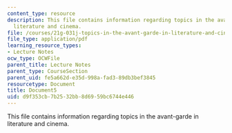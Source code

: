 ```yaml
---
content_type: resource
description: This file contains information regarding topics in the avant-garde in
  literature and cinema.
file: /courses/21g-031j-topics-in-the-avant-garde-in-literature-and-cinema-spring-2003/d9f353cb7b2532bb8d6959bc6744e446_MIT21G_031JS03_lecture5.pdf
file_type: application/pdf
learning_resource_types:
- Lecture Notes
ocw_type: OCWFile
parent_title: Lecture Notes
parent_type: CourseSection
parent_uid: fe5a662d-e35d-998a-fad3-89db3bef3845
resourcetype: Document
title: Document5
uid: d9f353cb-7b25-32bb-8d69-59bc6744e446
---
```

This file contains information regarding topics in the avant-garde in literature and cinema.

